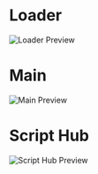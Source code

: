 # Loader
![Loader Preview](https://cdn.discordapp.com/attachments/846237241264439326/983129885780357200/Loader.jpg)

# Main
![Main Preview](https://cdn.discordapp.com/attachments/846237241264439326/983129886082342922/Main.jpg)

# Script Hub
![Script Hub Preview](https://cdn.discordapp.com/attachments/846237241264439326/983129886329815070/Script_Hub.jpg)
